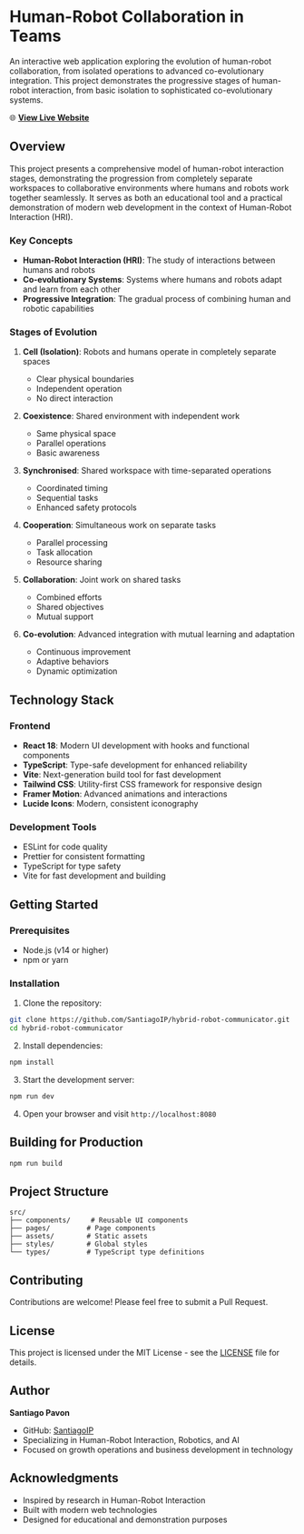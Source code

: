 # Human-Robot Collaboration in Teams

An interactive web application exploring the evolution of human-robot collaboration, from isolated operations to advanced co-evolutionary integration. This project demonstrates the progressive stages of human-robot interaction, from basic isolation to sophisticated co-evolutionary systems.

🌐 **[View Live Website](https://santiagoip.github.io/hybrid-robot-communicator/)**

## Overview

This project presents a comprehensive model of human-robot interaction stages, demonstrating the progression from completely separate workspaces to collaborative environments where humans and robots work together seamlessly. It serves as both an educational tool and a practical demonstration of modern web development in the context of Human-Robot Interaction (HRI).

### Key Concepts

- **Human-Robot Interaction (HRI)**: The study of interactions between humans and robots
- **Co-evolutionary Systems**: Systems where humans and robots adapt and learn from each other
- **Progressive Integration**: The gradual process of combining human and robotic capabilities

### Stages of Evolution

1. **Cell (Isolation)**: Robots and humans operate in completely separate spaces
   - Clear physical boundaries
   - Independent operation
   - No direct interaction

2. **Coexistence**: Shared environment with independent work
   - Same physical space
   - Parallel operations
   - Basic awareness

3. **Synchronised**: Shared workspace with time-separated operations
   - Coordinated timing
   - Sequential tasks
   - Enhanced safety protocols

4. **Cooperation**: Simultaneous work on separate tasks
   - Parallel processing
   - Task allocation
   - Resource sharing

5. **Collaboration**: Joint work on shared tasks
   - Combined efforts
   - Shared objectives
   - Mutual support

6. **Co-evolution**: Advanced integration with mutual learning and adaptation
   - Continuous improvement
   - Adaptive behaviors
   - Dynamic optimization

## Technology Stack

### Frontend
- **React 18**: Modern UI development with hooks and functional components
- **TypeScript**: Type-safe development for enhanced reliability
- **Vite**: Next-generation build tool for fast development
- **Tailwind CSS**: Utility-first CSS framework for responsive design
- **Framer Motion**: Advanced animations and interactions
- **Lucide Icons**: Modern, consistent iconography

### Development Tools
- ESLint for code quality
- Prettier for consistent formatting
- TypeScript for type safety
- Vite for fast development and building

## Getting Started

### Prerequisites

- Node.js (v14 or higher)
- npm or yarn

### Installation

1. Clone the repository:
```bash
git clone https://github.com/SantiagoIP/hybrid-robot-communicator.git
cd hybrid-robot-communicator
```

2. Install dependencies:
```bash
npm install
```

3. Start the development server:
```bash
npm run dev
```

4. Open your browser and visit `http://localhost:8080`

## Building for Production

```bash
npm run build
```

## Project Structure

```
src/
├── components/     # Reusable UI components
├── pages/         # Page components
├── assets/        # Static assets
├── styles/        # Global styles
└── types/         # TypeScript type definitions
```

## Contributing

Contributions are welcome! Please feel free to submit a Pull Request.

## License

This project is licensed under the MIT License - see the [LICENSE](LICENSE) file for details.

## Author

**Santiago Pavon**
- GitHub: [SantiagoIP](https://github.com/SantiagoIP)
- Specializing in Human-Robot Interaction, Robotics, and AI
- Focused on growth operations and business development in technology

## Acknowledgments

- Inspired by research in Human-Robot Interaction
- Built with modern web technologies
- Designed for educational and demonstration purposes
